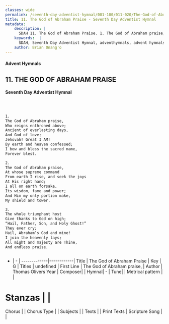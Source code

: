 ```yaml
---
classes: wide
permalink: /seventh-day-adventist-hymnal/001-100/011-020/The-God-of-Abraham-Praise/
title: 11. The God of Abraham Praise - Seventh Day Adventist Hymnal
metadata:
    description: |
      SDAH 11. The God of Abraham Praise. 1. The God of Abraham praise, Who reigns enthroned above; Ancient of everlasting days, And God of love; Jehovah! Great I AM! By earth and heaven confessed; I bow and bless the sacred name, Forever blest.
    keywords:  |
      SDAH, Seventh Day Adventist Hymnal, adventhymnals, advent hymnals, The God of Abraham Praise, The God of Abraham praise, 
    author: Brian Onang'o
---
```


#### Advent Hymnals
## 11. THE GOD OF ABRAHAM PRAISE
#### Seventh Day Adventist Hymnal

```txt



1.
The God of Abraham praise,
Who reigns enthroned above;
Ancient of everlasting days,
And God of love;
Jehovah! Great I AM!
By earth and heaven confessed;
I bow and bless the sacred name,
Forever blest.

2.
The God of Abraham praise,
At whose supreme command
From earth I rise, and seek the joys
At His right hand;
I all on earth forsake,
Its wisdom, fame and power;
And Him my only portion make,
My shield and tower.

3.
The whole triumphant host
Give thanks to God on high;
“Hail, Father, Son, and Holy Ghost!”
They ever cry;
Hail, Abraham’s God and mine!
I join the heavenly lays;
All might and majesty are Thine,
And endless praise.



```

- |   -  |
-------------|------------|
Title | The God of Abraham Praise |
Key | G |
Titles | undefined |
First Line | The God of Abraham praise, |
Author | Thomas Olivers
Year | 
Composer|  |
Hymnal|  - |
Tune|  |
Metrical pattern | |
# Stanzas |  |
Chorus |  |
Chorus Type |  |
Subjects |  |
Texts |  |
Print Texts | 
Scripture Song |  |
  
